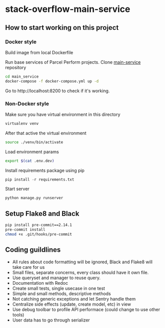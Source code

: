 # stack-overflow-main-service
## How to start working on this project
### Docker style

Build image from local Dockerfile


Run base services of Parcel Perform projects.
Clone [main-service](https://github.com/tvqphuoc01/stack-overflow-main-service.git) repository

```sh
cd main_service
docker-compose -f docker-compose.yml up -d
```

Go to http://localhost:8200 to check if it's working.

### Non-Docker style

Make sure you have virtual environment in this directory

```bash
virtualenv venv
```

After that active the virtual environment

```bash
source ./venv/bin/activate
```

Load environment params

```bash
export $(cat .env.dev)
```

Install requirements package using pip

```python
pip install -r requirements.txt
```

Start server

```python
python manage.py runserver
```

## Setup Flake8 and Black

```sh
pip install pre-commit==2.14.1
pre-commit install
chmod +x .git/hooks/pre-commit
```

## Coding guildlines
- All rules about code formatting will be ignored, Black and Flake8 will take care for us
- Small files, separate concerns, every class should have it own file.
- Use queryset and manager to reuse query.
- Documentation with Redoc
- Create small tests, single usecase in one test
- Simple and small methods, descriptive methods
- Not catching generic exceptions and let Sentry handle them
- Centralize side effects (update, create model, etc) in view
- Use debug toolbar to profile API performace (could change to use other tools)
- User data has to go through serializer